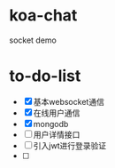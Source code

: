 # koa-chat
socket demo

# to-do-list
- [x] 基本websocket通信 
- [x] 在线用户通信
- [x] mongodb
- [ ] 用户详情接口
- [ ] 引入jwt进行登录验证
- [ ] 